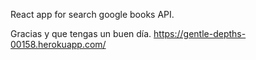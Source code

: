 React app for search google books API.

Gracias y que tengas un buen día.
https://gentle-depths-00158.herokuapp.com/
